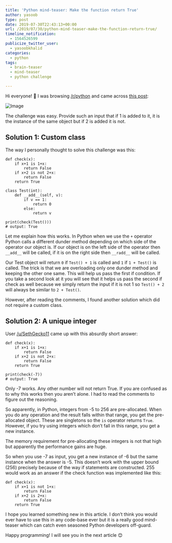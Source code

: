 ```yaml
---
title: 'Python mind-teaser: Make the function return True'
author: yasoob
type: post
date: 2019-07-30T22:43:13+00:00
url: /2019/07/30/python-mind-teaser-make-the-function-return-true/
timeline_notification:
  - 1564526599
publicize_twitter_user:
  - yasoobkhalid
categories:
  - python
tags:
  - brain-teaser
  - mind-teaser
  - python challenge

---
```

Hi everyone! 👋 I was browsing [/r/python][1] and came across [this post][2]:

![Image](/wp-content/uploads/2019/07/python.png)

The challenge was easy. Provide such an input that if 1 is added to it, it is the instance of the same object but if 2 is added it is not.

## Solution 1: Custom class

The way I personally thought to solve this challenge was this:

```
def check(x):
    if x+1 is 1+x:
        return False
    if x+2 is not 2+x:
        return False
    return True

class Test(int):
    def __add__(self, v):
        if v == 1:
            return 0
        else:
            return v

print(check(Test()))
# output: True
```

Let me explain how this works. In Python when we use the `+` operator Python calls a different dunder method depending on which side of the operator our object is. If our object is on the left side of the operator then `__add__` will be called, if it is on the right side then `__radd__` will be called.

Our Test object will return `0` if `Test() + 1` is called and `1` if `1 + Test()` is called. The trick is that we are overloading only one dunder method and keeping the other one same. This will help us pass the first if condition. If you take a second look at it you will see that it helps us pass the second if check as well because we simply return the input if it is not 1 so `Test() + 2` will always be similar to `2 + Test()`.

However, after reading the comments, I found another solution which did not require a custom class.

## Solution 2: A unique integer

User [/u/SethGecko11][3] came up with this absurdly short answer:

```
def check(x):
    if x+1 is 1+x:
        return False
    if x+2 is not 2+x:
        return False
    return True

print(check(-7))
# output: True
```

Only -7 works. Any other number will not return True. If you are confused as to why this works then you aren&#8217;t alone. I had to read the comments to figure out the reasoning.

So apparently, in Python, integers from -5 to 256 are pre-allocated. When you do any operation and the result falls within that range, you get the pre-allocated object. These are singletons so the `is` operator returns `True`. However, if you try using integers which don&#8217;t fall in this range, you get a new instance.

The memory requirement for pre-allocating these integers is not that high but apparently the performance gains are huge.

So when you use -7 as input, you get a new instance of -6 but the same instance when the answer is -5. This doesn&#8217;t work with the upper bound (256) precisely because of the way if statements are constructed. 255 would work as an answer if the check function was implemented like this:

```
def check(x):
    if x+1 is not 1+x:
        return False
    if x+2 is 2+x:
        return False
    return True
```

I hope you learned something new in this article. I don&#8217;t think you would ever have to use this in any code-base ever but it is a really good mind-teaser which can catch even seasoned Python developers off-guard.

Happy programming! I will see you in the next article 😊

 [1]: https://www.reddit.com/r/Python/
 [2]: https://www.reddit.com/r/Python/comments/cje5yh/short_python_challenge_make_this_return_true/
 [3]: https://www.reddit.com/user/SethGecko11/